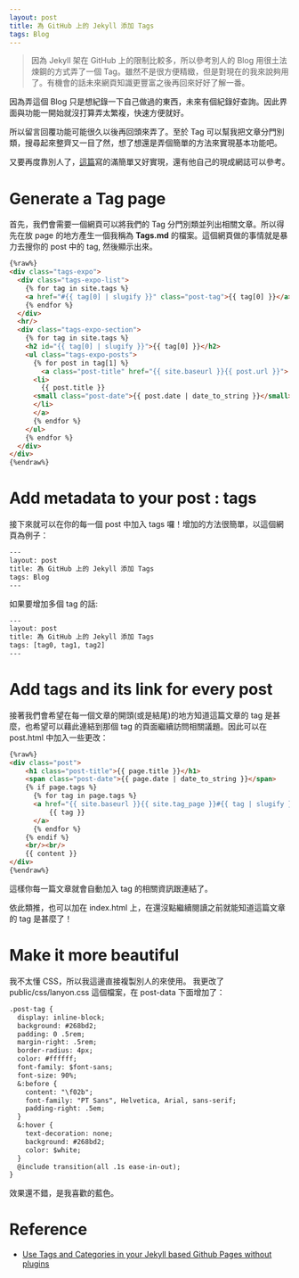 ```yaml
---
layout: post
title: 為 GitHub 上的 Jekyll 添加 Tags
tags: Blog
---
```


> 因為 Jekyll 架在 GitHub 上的限制比較多，所以參考別人的 Blog 用很土法煉鋼的方式弄了一個 Tag。雖然不是很方便精緻，但是對現在的我來說夠用了。有機會的話未來網頁知識更豐富之後再回來好好了解一番。

因為弄這個 Blog 只是想紀錄一下自己做過的東西，未來有個紀錄好查詢。因此界面與功能一開始就沒打算弄太繁複，快速方便就好。

所以留言回覆功能可能很久以後再回頭來弄了。至於 Tag 可以幫我把文章分門別類，搜尋起來整齊又一目了然，想了想還是弄個簡單的方法來實現基本功能吧。

<!-- more -->  

又要再度靠別人了，[這篇](https://codinfox.github.io/dev/2015/03/06/use-tags-and-categories-in-your-jekyll-based-github-pages/)寫的滿簡單又好實現，還有他自己的現成網誌可以參考。

# **Generate a Tag page**

首先，我們會需要一個網頁可以將我們的 Tag 分門別類並列出相關文章。所以得先在放 page 的地方產生一個我稱為 **Tags.md** 的檔案。這個網頁做的事情就是暴力去搜你的 post 中的 tag, 然後顯示出來。

~~~html
{%raw%}
<div class="tags-expo">
  <div class="tags-expo-list">
    {% for tag in site.tags %}
    <a href="#{{ tag[0] | slugify }}" class="post-tag">{{ tag[0] }}</a>
    {% endfor %}
  </div>
  <hr/>
  <div class="tags-expo-section">
    {% for tag in site.tags %}
    <h2 id="{{ tag[0] | slugify }}">{{ tag[0] }}</h2>
    <ul class="tags-expo-posts">
      {% for post in tag[1] %}
        <a class="post-title" href="{{ site.baseurl }}{{ post.url }}">
      <li>
        {{ post.title }}
      <small class="post-date">{{ post.date | date_to_string }}</small>
      </li>
      </a>
      {% endfor %}
    </ul>
    {% endfor %}
  </div>
</div>
{%endraw%}
~~~

# **Add metadata to your post : tags**

接下來就可以在你的每一個 post 中加入 tags 囉！增加的方法很簡單，以這個網頁為例子：

~~~ txt
---
layout: post
title: 為 GitHub 上的 Jekyll 添加 Tags
tags: Blog
---
~~~

如果要增加多個 tag 的話:

~~~ txt
---
layout: post
title: 為 GitHub 上的 Jekyll 添加 Tags
tags: [tag0, tag1, tag2]
---
~~~

# **Add tags and its link for every post**

接著我們會希望在每一個文章的開頭(或是結尾)的地方知道這篇文章的 tag 是甚麼，也希望可以藉此連結到那個 tag 的頁面繼續訪問相關議題。因此可以在 post.html 中加入一些更改：

~~~ html
{%raw%}
<div class="post">
    <h1 class="post-title">{{ page.title }}</h1>
    <span class="post-date">{{ page.date | date_to_string }}</span>
    {% if page.tags %}
      {% for tag in page.tags %}
      <a href="{{ site.baseurl }}{{ site.tag_page }}#{{ tag | slugify }}" class="post-tag">
          {{ tag }} 
      </a>
      {% endfor %}
    {% endif %}
    <br/><br/>
    {{ content }}
</div>
{%endraw%}
~~~

這樣你每一篇文章就會自動加入 tag 的相關資訊跟連結了。

依此類推，也可以加在 index.html 上，在還沒點繼續閱讀之前就能知道這篇文章的 tag 是甚麼了！

# **Make it more beautiful**

我不太懂 CSS，所以我這邊直接複製別人的來使用。
我更改了 public/css/lanyon.css 這個檔案，在 post-data 下面增加了：

~~~ txt
.post-tag {
  display: inline-block;
  background: #268bd2;
  padding: 0 .5rem;
  margin-right: .5rem;
  border-radius: 4px;
  color: #ffffff;
  font-family: $font-sans;
  font-size: 90%;
  &:before {
    content: "\f02b";
    font-family: "PT Sans", Helvetica, Arial, sans-serif;
    padding-right: .5em;
  }
  &:hover {
    text-decoration: none;
    background: #268bd2;
    color: $white;
  }
  @include transition(all .1s ease-in-out);
}
~~~

效果還不錯，是我喜歡的藍色。

# **Reference**

- [Use Tags and Categories in your Jekyll based Github Pages without plugins](https://codinfox.github.io/dev/2015/03/06/use-tags-and-categories-in-your-jekyll-based-github-pages/)
